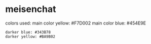 # meisenchat


colors used:
    main color yellow: #F7D002
    main color blue: #454E9E

    darker blue: #343B78
    darker yellow: #BA9B02